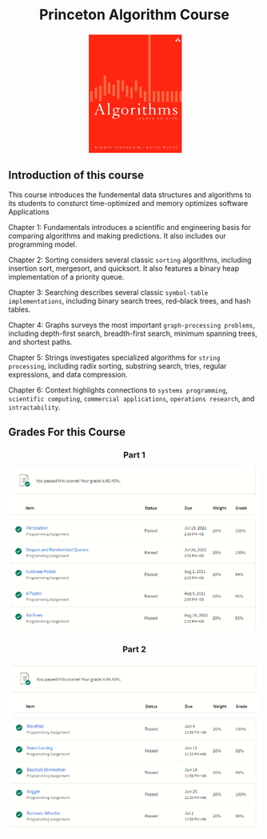 <div align="center">
  <h1>Princeton Algorithm Course</h1>
  <img src="./images/algorithms.png" alt=" Princeton Algorithm Course" />
</div>






## Introduction of this course

<p>This course introduces the fundemental data structures and algorithms to its students to consturct time-optimized and memory optimizes software Applications</p>

 Chapter 1: Fundamentals introduces a scientific and engineering basis for comparing algorithms and making predictions. It also includes our programming model.
 
 Chapter 2: Sorting considers several classic `sorting` algorithms, including insertion sort, mergesort, and quicksort. It also features a binary heap implementation of a priority queue.
 
 Chapter 3: Searching describes several classic `symbol-table implementations`, including binary search trees, red–black trees, and hash tables.
 
 Chapter 4: Graphs surveys the most important `graph-processing problems`, including depth-first search, breadth-first search, minimum spanning trees, and shortest paths.
 
 Chapter 5: Strings investigates specialized algorithms for `string processing`, including radix sorting, substring search, tries, regular expressions, and data compression.
 
 Chapter 6: Context highlights connections to `systems programming`, `scientific computing`, `commercial applications`, `operations research`, and `intractability`.


## Grades For this Course
<div align="center">
  <h3>Part 1</h3>
  <img src="./images/part1.png" alt=" Princeton Algorithm Course" />
</div>


<div align="center">
  <h3>Part 2</h3>
  <img src="./images/part2.png" alt=" Princeton Algorithm Course" />
</div>





















